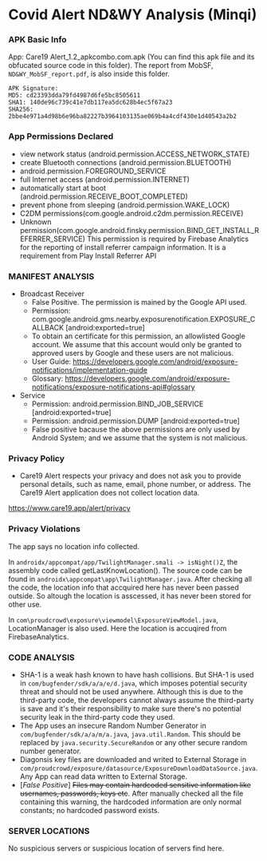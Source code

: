 <!-- # Instuction from slack
When you analyze an app, don't have to write the report straightaway. Note the following:
1. What permissions are being used
2. What features of the device the app is using (e.g., storage, Bluetooth, location, etc.)
3. What is the app's privacy policy.
4. Is the app violating its own privacy policy. How?

For each app, keep a note of these points. At the end of the semester you should compile them in a report.  -->

# Covid Alert ND&WY Analysis (Minqi) 
### APK Basic Info
App: Care19 Alert_1.2_apkcombo.com.apk (You can find this apk file and its obfucated source code in this folder). The report from MobSF, ```ND&WY_MobSF_report.pdf```, is also inside this folder. 

```
APK Signature:
MD5: cd23393dda79fd4987d6fe5bc8505611
SHA1: 140de96c739c41e7db117ea5dc628b4ec5f67a23
SHA256: 2bbe4e971a4d98b6e96ba82227b3964103135ae069b4a4cdf430e1d40543a2b2
```

### App Permissions Declared
  - view network status (android.permission.ACCESS_NETWORK_STATE)
  - create Bluetooth connections (android.permission.BLUETOOTH)
  - android.permission.FOREGROUND_SERVICE
  - full Internet access (android.permission.INTERNET)
  - automatically start at boot (android.permission.RECEIVE_BOOT_COMPLETED)
  - prevent phone from sleeping (android.permission.WAKE_LOCK)
  - C2DM permissions(com.google.android.c2dm.permission.RECEIVE)
  - Unknown permission(com.google.android.finsky.permission.BIND_GET_INSTALL_REFERRER_SERVICE) This permission is required by Firebase Analytics for the reporting of install referrer campaign information. It is a requirement from Play Install Referrer API

### MANIFEST ANALYSIS
 - Broadcast Receiver
   - False Positive. The permission is mained by the Google API used.
   - Permission: com.google.android.gms.nearby.exposurenotification.EXPOSURE_CALLBACK
   [android:exported=true]
   - To obtain an certificate for this permission, an allowlisted Google account. We assume that this account would only be granted to approved users by Google and these users are not malicious. 
   - User Guide: https://developers.google.com/android/exposure-notifications/implementation-guide
   - Glossary: https://developers.google.com/android/exposure-notifications/exposure-notifications-api#glossary
 - Service 
    - Permission: android.permission.BIND_JOB_SERVICE [android:exported=true]
    - Permission: android.permission.DUMP [android:exported=true]
    - False positive bacause the above permissions are only used by Android System; and we assume that the system is not malicious.

<!-- ###
Sidenotes: It looks like BIND_JOB_SERVICE and DUMP are requested without declared in the Manifest

DUMP: Allows an application to retrieve state dump information from system services. Not for use by third-party applications.
### -->

 
### Privacy Policy
- Care19 Alert respects your privacy and does not ask you to provide personal details, such as name, email, phone number, or address. The Care19 Alert application does not collect location data.

https://www.care19.app/alert/privacy

### Privacy Violations
The app says no location info collected. 

In `androidx/appcompat/app/TwilightManager.smali -> isNight()Z`, the assembly code called getLastKnowLocation(). The source code can be found in `androidx\appcompat\app\TwilightManager.java`. After checking all the code, the location info that accquired here has never been passed outside. So altough the location is asscessed, it has never been stored for other use.

In `com\proudcrowd\exposure\viewmodel\ExposureViewModel.java`, LocationManager is also used. Here the location is accuqired from FirebaseAnalytics.
<!-- - This file imports and uses `android.location.Location`, `android.location.LocationManager`
- The function c(), from line 602 to 672, access `android.permission.ACCESS_COARSE_LOCATION` and `android.permission.ACCESS_FINE_LOCATION` permissions. Neither of the permission here is declared in the manifest file.
- In function above, it also uses `getLastKnownLocation("network")` to access the location where the user connects to the Internet last time. -->

<!-- Therefore, this is clearly a violation of the privacy policy made on the app official website. -->

### CODE ANALYSIS
<!-- - The App logs information. Sensitive information should never be logged. -->
- SHA-1 is a weak hash known to have hash collisions. But SHA-1 is used in `com/bugfender/sdk/a/a/e/d.java`, which imposes potential security threat and should not be used anywhere. Although this is due to the third-party code, the developers cannot always assume the third-party is save and it's their responsibility to make sure there's no potential security leak in the third-party code they used.
- The App uses an insecure Random Number Generator in `com/bugfender/sdk/a/a/m/a.java`, `java.util.Random`. This should be replaced by `java.security.SecureRandom` or any other secure random number generator.
- Diagonsis key files are downloaded and writed to External Storage in `com/proudcrowd/exposure/datasource/ExposureDownloadDataSource.java`. Any App can read data written to External Storage.
- [*False Positive*] ~~Files may contain hardcoded sensitive information like usernames, passwords, keys etc~~. After manually checked all the file containing this warning, the hardcoded information are only normal constants; no hardcoded password exists.
<!-- - [*False Positive*]~~App uses SQLite Database and execute raw SQL query.~~
  - In `b/s/f.java`, when there is a `execSQL()`, the functions only take in an int and SQLiteDatabase; since we can't do any SQL injection with an int as input, this rawSQL seems to be safe. There is another variable `f2464b` contained an array of Strings. After manually checked all the places that uses this f class:
  ```
  .\gov\michigan\MiCovidExposure\storage\ExposureNotificationDatabase_Impl.java
  .\androidx\work\impl\WorkDatabase_Impl.java
  ```
  The input string array used in both file is hardcoded and then passed to `f2464b`; therefore, this variable should be safe from any injection as well.
- [*False Positive*] ~~App creates temp file. Sensitive information should never be written into a temp file.~~
  - In `b/q/d.java`, the function `public static void a(ZipFile zipFile, ZipEntry zipEntry, File file, String str)` creates the temp file to temperarely store the data from ZipFile input stream.
  - In `b/s/l.java`, the function `public final void a(File file)` uses the temp file to store the input `file`. This function is called in `b\s\l.java` function `public final void b()` to copy database file.
  - In both case, the temperary files are deleted after use. -->


<!-- ### Crypto files
```
c/b/c/a/m0/d.java ECB and CTR used
c/b/c/a/m0/a.java ECB used here
c/b/c/a/m0/g.java CTR mode
``` -->

### SERVER LOCATIONS
No suspicious servers or suspicious location of servers find here.
<!-- 
### URL
HTTP Connection made in `c/a/b/x/f.java`, and http URL find is `http://www.michigan.gov/coronavirus`. This might leak some info when requesting, but it won't cause any later leaking in a normal setting, because the server forces HTTPS on its end after manually testing.

However, since the app allows the use of HTTP, it is vulnerable to Man-In-The-Middle attack. The attacker can talk to the app using HTTP but using HTTPS with the server. There might be potential info leaks made here. -->
